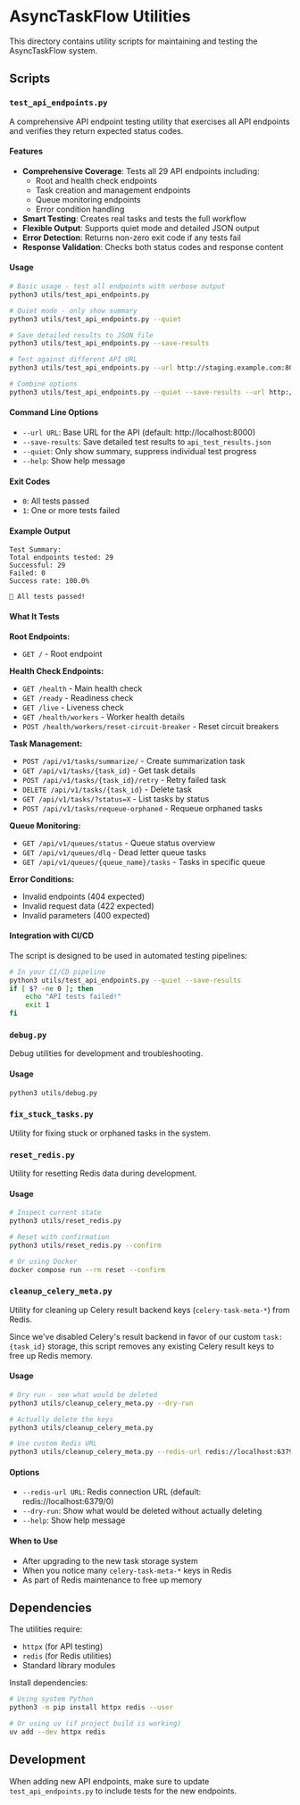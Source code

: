 # AsyncTaskFlow Utilities

This directory contains utility scripts for maintaining and testing the AsyncTaskFlow system.

## Scripts

### `test_api_endpoints.py`

A comprehensive API endpoint testing utility that exercises all API endpoints and verifies they return expected status codes.

#### Features

- **Comprehensive Coverage**: Tests all 29 API endpoints including:
  - Root and health check endpoints
  - Task creation and management endpoints
  - Queue monitoring endpoints
  - Error condition handling
- **Smart Testing**: Creates real tasks and tests the full workflow
- **Flexible Output**: Supports quiet mode and detailed JSON output
- **Error Detection**: Returns non-zero exit code if any tests fail
- **Response Validation**: Checks both status codes and response content

#### Usage

```bash
# Basic usage - test all endpoints with verbose output
python3 utils/test_api_endpoints.py

# Quiet mode - only show summary
python3 utils/test_api_endpoints.py --quiet

# Save detailed results to JSON file
python3 utils/test_api_endpoints.py --save-results

# Test against different API URL
python3 utils/test_api_endpoints.py --url http://staging.example.com:8000

# Combine options
python3 utils/test_api_endpoints.py --quiet --save-results --url http://localhost:8000
```

#### Command Line Options

- `--url URL`: Base URL for the API (default: http://localhost:8000)
- `--save-results`: Save detailed test results to `api_test_results.json`
- `--quiet`: Only show summary, suppress individual test progress
- `--help`: Show help message

#### Exit Codes

- `0`: All tests passed
- `1`: One or more tests failed

#### Example Output

```
Test Summary:
Total endpoints tested: 29
Successful: 29
Failed: 0
Success rate: 100.0%

🎉 All tests passed!
```

#### What It Tests

**Root Endpoints:**
- `GET /` - Root endpoint

**Health Check Endpoints:**
- `GET /health` - Main health check
- `GET /ready` - Readiness check  
- `GET /live` - Liveness check
- `GET /health/workers` - Worker health details
- `POST /health/workers/reset-circuit-breaker` - Reset circuit breakers

**Task Management:**
- `POST /api/v1/tasks/summarize/` - Create summarization task
- `GET /api/v1/tasks/{task_id}` - Get task details
- `POST /api/v1/tasks/{task_id}/retry` - Retry failed task
- `DELETE /api/v1/tasks/{task_id}` - Delete task
- `GET /api/v1/tasks/?status=X` - List tasks by status
- `POST /api/v1/tasks/requeue-orphaned` - Requeue orphaned tasks

**Queue Monitoring:**
- `GET /api/v1/queues/status` - Queue status overview
- `GET /api/v1/queues/dlq` - Dead letter queue tasks
- `GET /api/v1/queues/{queue_name}/tasks` - Tasks in specific queue

**Error Conditions:**
- Invalid endpoints (404 expected)
- Invalid request data (422 expected)
- Invalid parameters (400 expected)

#### Integration with CI/CD

The script is designed to be used in automated testing pipelines:

```bash
# In your CI/CD pipeline
python3 utils/test_api_endpoints.py --quiet --save-results
if [ $? -ne 0 ]; then
    echo "API tests failed!"
    exit 1
fi
```

### `debug.py`

Debug utilities for development and troubleshooting.

#### Usage

```bash
python3 utils/debug.py
```

### `fix_stuck_tasks.py`

Utility for fixing stuck or orphaned tasks in the system.

### `reset_redis.py`

Utility for resetting Redis data during development.

#### Usage

```bash
# Inspect current state
python3 utils/reset_redis.py

# Reset with confirmation
python3 utils/reset_redis.py --confirm

# Or using Docker
docker compose run --rm reset --confirm
```

### `cleanup_celery_meta.py`

Utility for cleaning up Celery result backend keys (`celery-task-meta-*`) from Redis.

Since we've disabled Celery's result backend in favor of our custom `task:{task_id}` storage, this script removes any existing Celery result keys to free up Redis memory.

#### Usage

```bash
# Dry run - see what would be deleted
python3 utils/cleanup_celery_meta.py --dry-run

# Actually delete the keys
python3 utils/cleanup_celery_meta.py

# Use custom Redis URL
python3 utils/cleanup_celery_meta.py --redis-url redis://localhost:6379/1
```

#### Options

- `--redis-url URL`: Redis connection URL (default: redis://localhost:6379/0)
- `--dry-run`: Show what would be deleted without actually deleting
- `--help`: Show help message

#### When to Use

- After upgrading to the new task storage system
- When you notice many `celery-task-meta-*` keys in Redis
- As part of Redis maintenance to free up memory

## Dependencies

The utilities require:
- `httpx` (for API testing)
- `redis` (for Redis utilities)
- Standard library modules

Install dependencies:
```bash
# Using system Python
python3 -m pip install httpx redis --user

# Or using uv (if project build is working)
uv add --dev httpx redis
```

## Development

When adding new API endpoints, make sure to update `test_api_endpoints.py` to include tests for the new endpoints.
